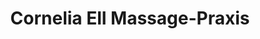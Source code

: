 ---
title: "Cornelia Ell Massage-Praxis"
url: /achern/cornelia-ell-massage-praxis/
shop: Massage
---